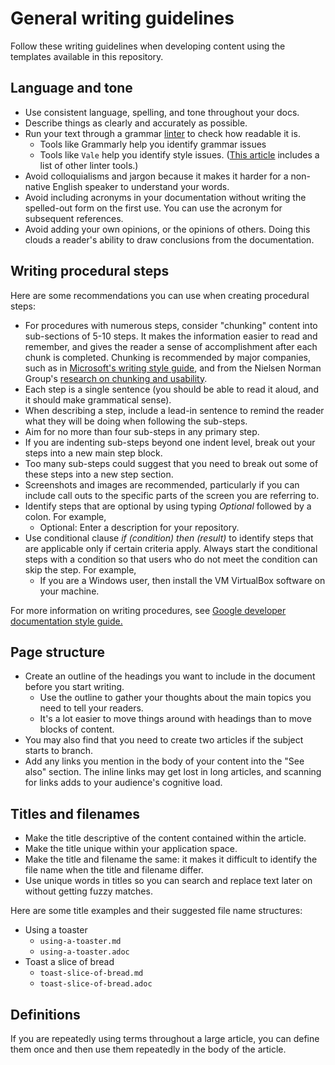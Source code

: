 # General writing guidelines

Follow these writing guidelines when developing content using the templates available in this repository.

## Language and tone

* Use consistent language, spelling, and tone throughout your docs.
* Describe things as clearly and accurately as possible.
* Run your text through a grammar [linter](https://en.wikipedia.org/wiki/Lint_(software)) to check how readable it is.
  * Tools like Grammarly help you identify grammar issues
  * Tools like `Vale` help you identify style issues. ([This article](https://hackernoon.com/lint-lint-and-away-linters-for-the-english-language-70f4b22cc73c) includes a list of other linter tools.)
* Avoid colloquialisms and jargon because it makes it harder for a non-native English speaker to understand your words.
* Avoid including acronyms in your documentation without writing the spelled-out form on the first use. You can use the acronym for subsequent references.
* Avoid adding your own opinions, or the opinions of others. Doing this clouds a reader's ability to draw conclusions from the documentation.

## Writing procedural steps

Here are some recommendations you can use when creating procedural steps:

* For procedures with numerous steps, consider "chunking" content into sub-sections of 5-10 steps. It makes the information easier to read and remember, and gives the reader a sense of accomplishment after each chunk is completed. Chunking is recommended by major companies, such as in [Microsoft's writing style guide](https://docs.microsoft.com/en-us/style-guide/procedures-instructions/writing-step-by-step-instructions#complex-procedures), and from the Nielsen Norman Group's [research on chunking and usability](https://www.nngroup.com/articles/short-term-memory-and-web-usability/).
* Each step is a single sentence (you should be able to read it aloud, and it should make grammatical sense).
* When describing a step, include a lead-in sentence to remind the reader what they will be doing when following the sub-steps.
* Aim for no more than four sub-steps in any primary step.
* If you are indenting sub-steps beyond one indent level, break out your steps into a new main step block.
* Too many sub-steps could suggest that you need to break out some of these steps into a new step section.
* Screenshots and images are recommended, particularly if you can include call outs to the specific parts of the screen you are referring to.
* Identify steps that are optional by using typing _Optional_ followed by a colon. For example,
  * Optional: Enter a description for your repository.
* Use conditional clause _if (condition) then (result)_  to identify steps that are applicable only if certain criteria apply. Always start the conditional steps with a condition so that users who do not meet the condition can skip the step. For example,
  * If you are a Windows user, then install the VM VirtualBox software on your machine.

For more information on writing procedures, see [Google developer documentation style guide.](https://developers.google.com/style/procedures)

## Page structure

* Create an outline of the headings you want to include in the document before you start writing.
  * Use the outline to gather your thoughts about the main topics you need to tell your readers.
  * It's a lot easier to move things around with headings than to move blocks of content.
* You may also find that you need to create two articles if the subject starts to branch.
* Add any links you mention in the body of your content into the "See also" section. The inline links may get lost in long articles, and scanning for links adds to your audience's cognitive load.

## Titles and filenames

* Make the title descriptive of the content contained within the article.
* Make the title unique within your application space.
* Make the title and filename the same: it makes it difficult to identify the file name when the title and filename differ.
* Use unique words in titles so you can search and replace text later on without getting fuzzy matches.

Here are some title examples and their suggested file name structures:

* Using a toaster
  * `using-a-toaster.md`
  * `using-a-toaster.adoc`
* Toast a slice of bread
  * `toast-slice-of-bread.md`
  * `toast-slice-of-bread.adoc`

## Definitions

If you are repeatedly using terms throughout a large article, you can define them once and then use them repeatedly in the body of the article.
